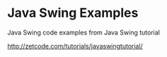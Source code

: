# Java Swing Examples
Java Swing code examples from Java Swing tutorial

http://zetcode.com/tutorials/javaswingtutorial/
